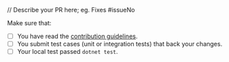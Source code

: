 // Describe your PR here; eg. Fixes #issueNo

<!--
Thank you for proposing a pull request. This template will guide you through the essential steps necessary for a pull request.
-->
Make sure that:

- [ ] You have read the [contribution guidelines](https://shenyu.apache.org/community/contributor-guide).
- [ ] You submit test cases (unit or integration tests) that back your changes.
- [ ] Your local test passed `dotnet test`.
